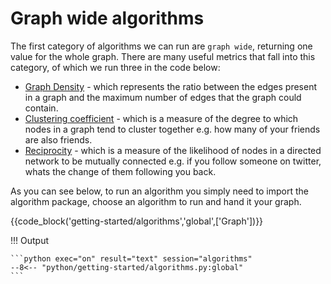 # Graph wide algorithms
The first category of algorithms we can run are `graph wide`, returning one value for the whole graph. There are many useful metrics that fall into this category, of which we run three in the code below:

* [Graph Density](https://en.wikipedia.org/wiki/Dense_graph) - which represents the ratio between the edges present in a graph and the maximum number of edges that the graph could contain.
* [Clustering coefficient](https://en.wikipedia.org/wiki/Clustering_coefficient) - which is a measure of the degree to which nodes in a graph tend to cluster together e.g. how many of your friends are also friends.
* [Reciprocity](https://en.wikipedia.org/wiki/Reciprocity_(network_science)) - which is a measure of the likelihood of nodes in a directed network to be mutually connected e.g. if you follow someone on twitter, whats the change of them following you back.

As you can see below, to run an algorithm you simply need to import the algorithm package, choose an algorithm to run and hand it your graph.

{{code_block('getting-started/algorithms','global',['Graph'])}}

!!! Output

    ```python exec="on" result="text" session="algorithms"
    --8<-- "python/getting-started/algorithms.py:global"
    ```
